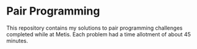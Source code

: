 # Pair Programming

This repository contains my solutions to pair programming challenges completed while at Metis. Each problem had a time allotment of about 45 minutes. 
